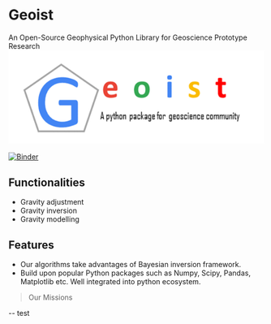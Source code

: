 # Geoist  
An Open-Source Geophysical Python Library for Geoscience Prototype Research
![alt text][logo]

[logo]: ./geoist.png "Geoist"

[![Binder](https://mybinder.org/badge_logo.svg)](https://mybinder.org/v2/gh/rular099/geoist.git/master)

## Functionalities

* Gravity adjustment
* Gravity inversion
* Gravity modelling

## Features

* Our algorithms take advantages of Bayesian inversion framework.
* Build upon popular Python packages such as Numpy, Scipy, Pandas, Matplotlib etc. Well integrated into python ecosystem.

> Our Missions

-- test
